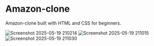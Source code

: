 # Amazon-clone
Amazon-clone built with HTML and CSS for beginners.


![Screenshot 2025-05-19 210214](https://github.com/user-attachments/assets/5e12f6c7-540e-40c1-b263-3a532b22ad4a)
![Screenshot 2025-05-19 211015](https://github.com/user-attachments/assets/18510b8e-e38e-4c44-82cc-28f8e8f55c9f)
![Screenshot 2025-05-19 211030](https://github.com/user-attachments/assets/79b153e1-b901-4ec7-92a3-405153fd569d)


